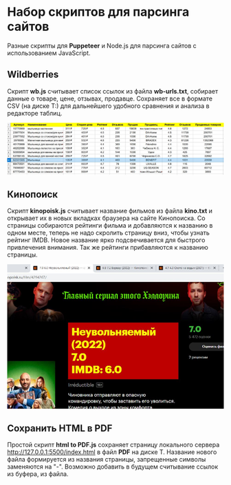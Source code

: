 # Набор скриптов для парсинга сайтов

Разные скрипты для **Puppeteer** и Node.js для парсинга сайтов с использованием JavaScript.

## Wildberries

Скрипт **wb.js** считывает список ссылок из файла **wb-urls.txt**, собирает данные о товаре, цене, отзывах, продавце. Сохраняет все в формате CSV (на диске T:) для дальнейшего удобного сравнения и анализа в редакторе таблиц.

![](./docs/assets/wb.jpg)

## Кинопоиск

Скрипт **kinopoisk.js** считывает название фильмов из файла **kino.txt** и открывает их в новых вкладках браузера на сайте Кинопоиска. Со страницы собираются рейтинги фильма и добавляются к названию в одном месте, теперь не надо скролить страницу вниз, чтобы узнать рейтинг IMDB. Новое название ярко подсвечивается для быстрого привлечения внимания. Так же рейтинги прибавляются к названию страницы.

![](./docs/assets/kino.jpg)

## Сохранить HTML в PDF

Простой скрипт **html to PDF.js** сохраняет страницу локального сервера <http://127.0.0.1:5500/index.html> в файл **PDF** на диске Т. Название нового файла формируется из названия страницы, запрещенные символы заменяются на "-". Возможно добавить в будущем считывание ссылок из буфера, из файла.
